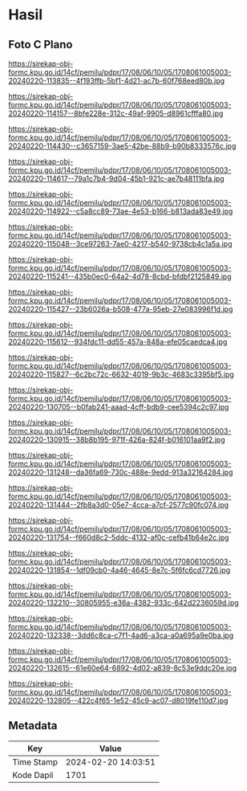 # Hasil

## Foto C Plano

https://sirekap-obj-formc.kpu.go.id/14cf/pemilu/pdpr/17/08/06/10/05/1708061005003-20240220-113835--4f193ffb-5bf1-4d21-ac7b-60f768eed80b.jpg

https://sirekap-obj-formc.kpu.go.id/14cf/pemilu/pdpr/17/08/06/10/05/1708061005003-20240220-114157--8bfe228e-312c-49af-9905-d8961cfffa80.jpg

https://sirekap-obj-formc.kpu.go.id/14cf/pemilu/pdpr/17/08/06/10/05/1708061005003-20240220-114430--c3657159-3ae5-42be-88b9-b90b8333576c.jpg

https://sirekap-obj-formc.kpu.go.id/14cf/pemilu/pdpr/17/08/06/10/05/1708061005003-20240220-114617--79a1c7b4-9d04-45b1-921c-ae7b48111bfa.jpg

https://sirekap-obj-formc.kpu.go.id/14cf/pemilu/pdpr/17/08/06/10/05/1708061005003-20240220-114922--c5a8cc89-73ae-4e53-b166-b813ada83e49.jpg

https://sirekap-obj-formc.kpu.go.id/14cf/pemilu/pdpr/17/08/06/10/05/1708061005003-20240220-115048--3ce97263-7ae0-4217-b540-9738cb4c1a5a.jpg

https://sirekap-obj-formc.kpu.go.id/14cf/pemilu/pdpr/17/08/06/10/05/1708061005003-20240220-115241--435b0ec0-64a2-4d78-8cbd-bfdbf2125849.jpg

https://sirekap-obj-formc.kpu.go.id/14cf/pemilu/pdpr/17/08/06/10/05/1708061005003-20240220-115427--23b6026a-b508-477a-95eb-27e083996f1d.jpg

https://sirekap-obj-formc.kpu.go.id/14cf/pemilu/pdpr/17/08/06/10/05/1708061005003-20240220-115612--934fdc11-dd55-457a-848a-efe05caedca4.jpg

https://sirekap-obj-formc.kpu.go.id/14cf/pemilu/pdpr/17/08/06/10/05/1708061005003-20240220-115827--6c2bc72c-6632-4019-9b3c-4683c3395bf5.jpg

https://sirekap-obj-formc.kpu.go.id/14cf/pemilu/pdpr/17/08/06/10/05/1708061005003-20240220-130705--b0fab241-aaad-4cff-bdb9-cee5394c2c97.jpg

https://sirekap-obj-formc.kpu.go.id/14cf/pemilu/pdpr/17/08/06/10/05/1708061005003-20240220-130915--38b8b195-971f-426a-824f-b016101aa9f2.jpg

https://sirekap-obj-formc.kpu.go.id/14cf/pemilu/pdpr/17/08/06/10/05/1708061005003-20240220-131248--da36fa69-730c-488e-9edd-913a32164284.jpg

https://sirekap-obj-formc.kpu.go.id/14cf/pemilu/pdpr/17/08/06/10/05/1708061005003-20240220-131444--2fb8a3d0-05e7-4cca-a7cf-2577c90fc074.jpg

https://sirekap-obj-formc.kpu.go.id/14cf/pemilu/pdpr/17/08/06/10/05/1708061005003-20240220-131754--f660d8c2-5ddc-4132-af0c-cefb41b64e2c.jpg

https://sirekap-obj-formc.kpu.go.id/14cf/pemilu/pdpr/17/08/06/10/05/1708061005003-20240220-131854--1df09cb0-4a46-4645-8e7c-5f6fc6cd7726.jpg

https://sirekap-obj-formc.kpu.go.id/14cf/pemilu/pdpr/17/08/06/10/05/1708061005003-20240220-132210--30805955-e36a-4382-933c-642d2236059d.jpg

https://sirekap-obj-formc.kpu.go.id/14cf/pemilu/pdpr/17/08/06/10/05/1708061005003-20240220-132338--3dd6c8ca-c7f1-4ad6-a3ca-a0a695a9e0ba.jpg

https://sirekap-obj-formc.kpu.go.id/14cf/pemilu/pdpr/17/08/06/10/05/1708061005003-20240220-132615--61e60e64-6892-4d02-a839-8c53e9ddc20e.jpg

https://sirekap-obj-formc.kpu.go.id/14cf/pemilu/pdpr/17/08/06/10/05/1708061005003-20240220-132805--422c4f65-1e52-45c9-ac07-d8019fe110d7.jpg


## Metadata

| Key        | Value               |
| ---------- | ------------------- |
| Time Stamp | 2024-02-20 14:03:51 |
| Kode Dapil | 1701                |



